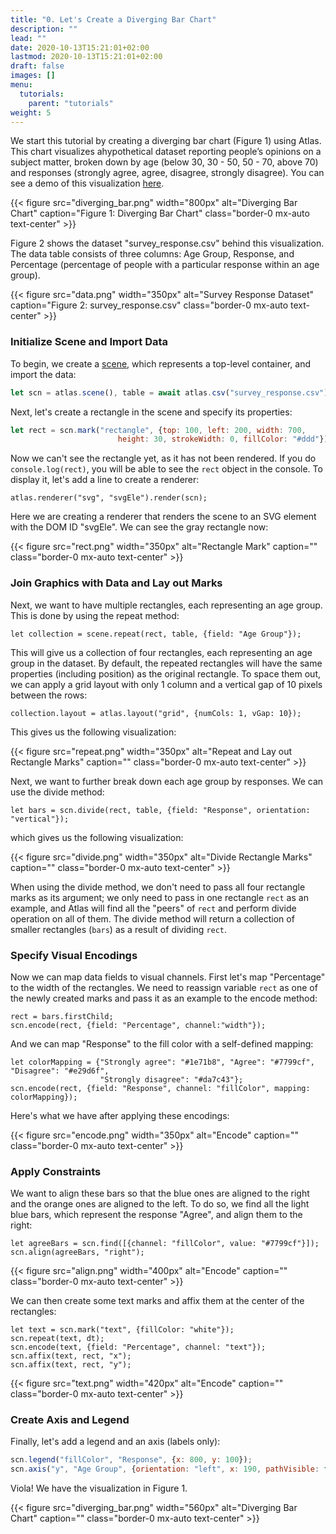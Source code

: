 ```yaml
---
title: "0. Let's Create a Diverging Bar Chart"
description: ""
lead: ""
date: 2020-10-13T15:21:01+02:00
lastmod: 2020-10-13T15:21:01+02:00
draft: false
images: []
menu:
  tutorials:
    parent: "tutorials"
weight: 5
---
```


We start this tutorial by creating a diverging bar chart (Figure 1) using Atlas. This chart visualizes ahypothetical dataset reporting people’s opinions on a subject matter, broken down by age (below 30, 30 - 50, 50 - 70, above 70) and responses (strongly agree, agree, disagree, strongly disagree). You can see a demo of this visualization [here](/gallery.html#DivergingBarChart).

{{< figure src="diverging_bar.png" width="800px" alt="Diverging Bar Chart" caption="Figure 1: Diverging Bar Chart" class="border-0 mx-auto text-center" >}}

Figure 2 shows the dataset "survey_response.csv" behind this visualization. The data table consists of three columns: Age Group, Response, and Percentage (percentage of people with a particular response within an age group).

{{< figure src="data.png" width="350px" alt="Survey Response Dataset" caption="Figure 2: survey_response.csv" class="border-0 mx-auto text-center" >}}

### Initialize Scene and Import Data
To begin, we create a [scene](../../group/scene/), which represents a top-level container, and import the data: 

```js
let scn = atlas.scene(), table = await atlas.csv("survey_response.csv");
```

Next, let's create a rectangle in the scene and specify its properties: 

```js
let rect = scn.mark("rectangle", {top: 100, left: 200, width: 700, 
                        height: 30, strokeWidth: 0, fillColor: "#ddd"});
```

Now we can't see the rectangle yet, as it has not been rendered. If you do `console.log(rect)`, you will be able to see the `rect` object in the console. To display it, let's add a line to create a renderer: 

    atlas.renderer("svg", "svgEle").render(scn);

Here we are creating a renderer that renders the scene to an SVG element with the DOM ID "svgEle". We can see the gray rectangle now: 

{{< figure src="rect.png" width="350px" alt="Rectangle Mark" caption="" class="border-0 mx-auto text-center" >}}

### Join Graphics with Data and Lay out Marks
Next, we want to have multiple rectangles, each representing an age group. This is done by using the repeat method:
    
    let collection = scene.repeat(rect, table, {field: "Age Group"});

This will give us a collection of four rectangles, each representing an age group in the dataset. By default, the repeated rectangles will have the same properties (including position) as the original rectangle. To space them out, we can apply a grid layout with only 1 column and a vertical gap of 10 pixels between the rows:

    collection.layout = atlas.layout("grid", {numCols: 1, vGap: 10});

This gives us the following visualization: 

{{< figure src="repeat.png" width="350px" alt="Repeat and Lay out Rectangle Marks" caption="" class="border-0 mx-auto text-center" >}}

Next, we want to further break down each age group by responses. We can use the divide method:

    let bars = scn.divide(rect, table, {field: "Response", orientation: "vertical"});

which gives us the following visualization:

{{< figure src="divide.png" width="350px" alt="Divide Rectangle Marks" caption="" class="border-0 mx-auto text-center" >}}

When using the divide method, we don't need to pass all four rectangle marks as its argument; we only need to pass in one rectangle `rect` as an example, and Atlas will find all the "peers" of `rect` and perform divide operation on all of them. The divide method will return a collection of smaller rectangles (`bars`) as a result of dividing `rect`.


### Specify Visual Encodings

Now we can map data fields to visual channels. First let's map "Percentage" to the width of the rectangles. We need to reassign variable `rect` as one of the newly created marks and pass it as an example to the encode method:

    rect = bars.firstChild;
    scn.encode(rect, {field: "Percentage", channel:"width"});

And we can map "Response" to the fill color with a self-defined mapping:

    let colorMapping = {"Strongly agree": "#1e71b8", "Agree": "#7799cf", "Disagree": "#e29d6f",
                        "Strongly disagree": "#da7c43"};
    scn.encode(rect, {field: "Response", channel: "fillColor", mapping: colorMapping});


Here's what we have after applying these encodings:

{{< figure src="encode.png" width="350px" alt="Encode" caption="" class="border-0 mx-auto text-center" >}}

### Apply Constraints

We want to align these bars so that the blue ones are aligned to the right and the orange ones are aligned to the left. To do so, we find all the light blue bars, which represent the response "Agree", and align them to the right:

    let agreeBars = scn.find([{channel: "fillColor", value: "#7799cf"}]);
    scn.align(agreeBars, "right");

{{< figure src="align.png" width="400px" alt="Encode" caption="" class="border-0 mx-auto text-center" >}}

We can then create some text marks and affix them at the center of the rectangles:

    let text = scn.mark("text", {fillColor: "white"});
    scn.repeat(text, dt);
    scn.encode(text, {field: "Percentage", channel: "text"});
    scn.affix(text, rect, "x");
    scn.affix(text, rect, "y");  

{{< figure src="text.png" width="420px" alt="Encode" caption="" class="border-0 mx-auto text-center" >}}

### Create Axis and Legend

Finally, let's add a legend and an axis (labels only):

```js
scn.legend("fillColor", "Response", {x: 800, y: 100});
scn.axis("y", "Age Group", {orientation: "left", x: 190, pathVisible: false, tickVisible: false});
```

Viola! We have the visualization in Figure 1.

{{< figure src="diverging_bar.png" width="560px" alt="Diverging Bar Chart" caption="" class="border-0 mx-auto text-center" >}}